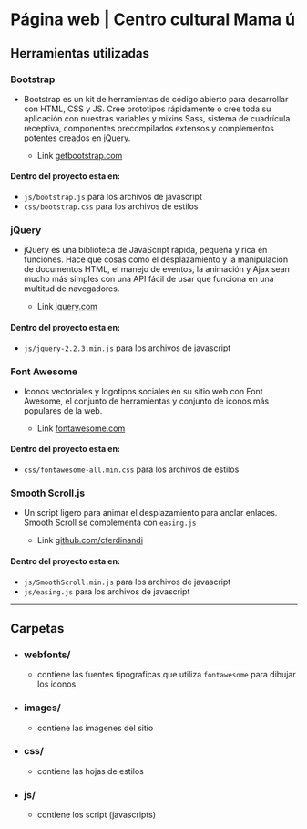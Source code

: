 # Página web | Centro cultural Mama ú

## Herramientas utilizadas


### Bootstrap
- Bootstrap es un kit de herramientas de código abierto para desarrollar con HTML, CSS y JS. Cree prototipos rápidamente o cree toda su aplicación con nuestras variables y mixins Sass, sistema de cuadrícula receptiva, componentes precompilados extensos y complementos potentes creados en jQuery.
  
  - Link [getbootstrap.com](https://getbootstrap.com/)

#### Dentro del proyecto esta en:
-  `js/bootstrap.js` para los archivos de javascript
-  `css/bootstrap.css` para los archivos de estilos


### jQuery
- jQuery es una biblioteca de JavaScript rápida, pequeña y rica en funciones. Hace que cosas como el desplazamiento y la manipulación de documentos HTML, el manejo de eventos, la animación y Ajax sean mucho más simples con una API fácil de usar que funciona en una multitud de navegadores.

  - Link [jquery.com](https://jquery.com/)

#### Dentro del proyecto esta en:
-  `js/jquery-2.2.3.min.js` para los archivos de javascript


### Font Awesome
- Iconos vectoriales y logotipos sociales en su sitio web con Font Awesome, el conjunto de herramientas y conjunto de iconos más populares de la web.
  
  - Link [fontawesome.com](https://fontawesome.com/)

#### Dentro del proyecto esta en:
-  `css/fontawesome-all.min.css` para los archivos de estilos


### Smooth Scroll.js
- Un script ligero para animar el desplazamiento para anclar enlaces. Smooth Scroll se complementa con `easing.js` 
  
  - Link [github.com/cferdinandi](https://github.com/cferdinandi/smooth-scroll)

#### Dentro del proyecto esta en:
-  `js/SmoothScroll.min.js` para los archivos de javascript
-  `js/easing.js` para los archivos de javascript


---


## Carpetas

- ### webfonts/
  - contiene las fuentes tipograficas que utiliza `fontawesome` para dibujar los iconos

- ### images/
  - contiene las imagenes del sitio


- ### css/
  - contiene las hojas de estilos


- ### js/
  - contiene los script (javascripts)